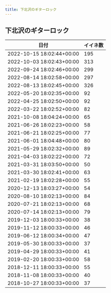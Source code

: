 ```yaml
---
title: 下北沢のギターロック
---
```

## 下北沢のギターロック

|日付|イイネ数|
|-|-|
|2022-10-15 18:02:44+00:00|195|
|2022-10-03 18:02:43+00:00|313|
|2022-09-24 18:02:46+00:00|299|
|2022-08-14 18:02:58+00:00|297|
|2022-08-13 18:02:45+00:00|326|
|2022-05-20 18:02:35+00:00|92|
|2022-04-25 18:02:50+00:00|92|
|2022-03-22 18:02:52+00:00|82|
|2021-10-08 18:04:24+00:00|65|
|2021-06-26 18:02:23+00:00|58|
|2021-06-21 18:02:25+00:00|77|
|2021-06-01 18:04:48+00:00|80|
|2021-05-29 18:02:32+00:00|89|
|2021-04-03 18:02:22+00:00|72|
|2021-03-31 18:03:50+00:00|50|
|2021-03-30 18:02:41+00:00|63|
|2021-02-19 18:02:28+00:00|55|
|2020-12-13 18:03:27+00:00|54|
|2020-08-10 18:02:13+00:00|84|
|2020-07-21 18:02:13+00:00|68|
|2020-07-14 18:02:13+00:00|79|
|2019-12-03 18:00:33+00:00|38|
|2019-11-12 18:00:33+00:00|46|
|2019-06-12 18:00:34+00:00|47|
|2019-05-30 18:00:33+00:00|37|
|2019-04-29 18:00:33+00:00|41|
|2019-02-20 18:00:33+00:00|58|
|2018-12-11 18:00:33+00:00|55|
|2018-11-08 18:00:33+00:00|40|
|2018-10-27 18:00:33+00:00|37|
